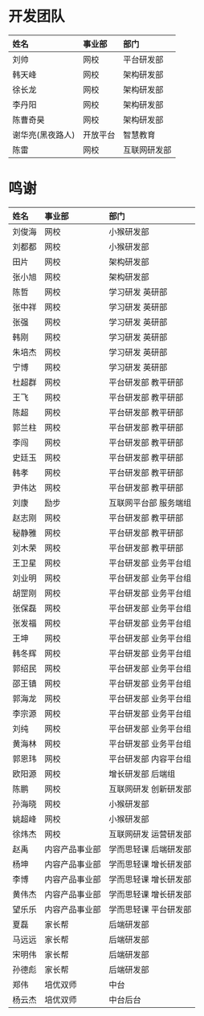 # 开发团队

|姓名|事业部|部门|
|:---| :--- |:---|
|刘帅|网校|平台研发部|
|韩天峰|网校|架构研发部|
|徐长龙|网校|架构研发部|
|李丹阳|网校|架构研发部|
|陈曹奇昊|网校|架构研发部|
|谢华亮(黑夜路人)|开放平台|智慧教育|
|陈雷|网校|互联网研发部|

# 鸣谢

|姓名|事业部|部门|
|:---| :--- |:---|
|刘俊海|网校|小猴研发部|
|刘都都|网校|小猴研发部|
|田片|网校|架构研发部|
|张小旭|网校|架构研发部|
|陈哲|网校|学习研发 英研部|
|张中祥|网校|学习研发 英研部|
|张强|网校|学习研发 英研部|
|韩刚|网校|学习研发 英研部|
|朱培杰|网校|学习研发 英研部|
|宁博|网校|学习研发 英研部|
|杜超群|网校|平台研发部 教平研部|
|王飞|网校|平台研发部 教平研部|
|陈超|网校|平台研发部 教平研部|
|郭兰柱|网校|平台研发部 教平研部|
|李闯|网校|平台研发部 教平研部|
|史廷玉|网校|平台研发部 教平研部|
|韩孝|网校|平台研发部 教平研部|
|尹伟达|网校|平台研发部 教平研部|
|刘康|励步|互联网平台部 服务端组|
|赵志刚|网校|平台研发部 教平研部|
|秘静雅|网校|平台研发部 教平研部|
|刘木荣|网校|平台研发部 教平研部|
|王卫星|网校|平台研发部 业务平台组|
|刘业明|网校|平台研发部 业务平台组|
|胡罡刚|网校|平台研发部 业务平台组|
|张保磊|网校|平台研发部 业务平台组|
|张发福|网校|平台研发部 业务平台组|
|王坤|网校|平台研发部 业务平台组|
|韩冬辉|网校|平台研发部 业务平台组|
|郭绍民|网校|平台研发部 业务平台组|
|邵王镇|网校|平台研发部 业务平台组|
|郭海龙|网校|平台研发部 业务平台组|
|李宗源|网校|平台研发部 业务平台组|
|刘纯|网校|平台研发部 业务平台组|
|黄海林|网校|平台研发部 业务平台组|
|郭恩玮|网校|平台研发部 内容平台组|
|欧阳源|网校|增长研发部 后端组|
|陈鹏|网校|互联网研发 创新研发部|
|孙海晓|网校|小猴研发部|
|姚超峰|网校|小猴研发部|
|徐炜杰|网校|互联网研发 运营研发部|
|赵禹|内容产品事业部|学而思轻课 后端研发部|
|杨坤|内容产品事业部|学而思轻课 增长研发部|
|李博|内容产品事业部|学而思轻课 增长研发部|
|黄伟杰|内容产品事业部|学而思轻课 增长研发部|
|望乐乐|内容产品事业部|学而思轻课 平台研发部|
|夏磊  |家长帮|后端研发部|
|马远远|家长帮|后端研发部|
|宋明伟|家长帮|后端研发部|
|孙德彪|家长帮|后端研发部|
|郑伟  |培优双师|中台|
|杨云杰|培优双师|中台后台 |
